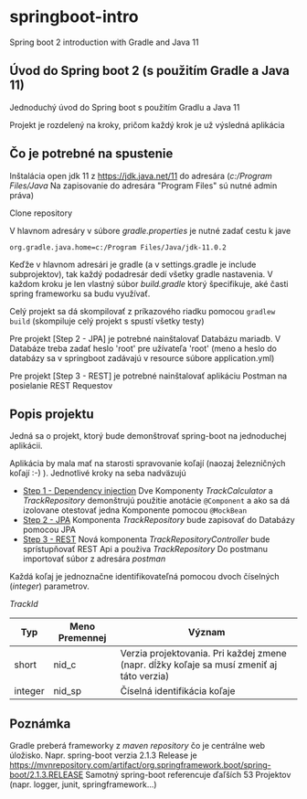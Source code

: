 # springboot-intro
Spring boot 2 introduction with Gradle and Java 11

## Úvod do Spring boot 2 (s použitím Gradle a Java 11)
Jednoduchý úvod do Spring boot s použitím Gradlu a Java 11

Projekt je rozdelený na kroky, pričom každý krok je už výsledná aplikácia

## Čo je potrebné na spustenie
Inštalácia open jdk 11 z https://jdk.java.net/11 do adresára (_c:/Program Files/Java_  Na zapisovanie do adresára "Program Files" sú nutné admin práva)

Clone repository

V hlavnom adresáry v súbore _gradle.properties_ je nutné zadať cestu k jave
```
org.gradle.java.home=c:/Program Files/Java/jdk-11.0.2
```

Keďže v hlavnom adresári je gradle (a v settings.gradle je include subprojektov), tak každý podadresár dedí všetky gradle nastavenia. V každom kroku je len vlastný súbor _build.gradle_ ktorý špecifikuje, aké časti spring frameworku sa budu využívať.

Celý projekt sa dá skompilovať z príkazového riadku pomocou ```gradlew build``` (skompiluje celý projekt s spustí všetky testy)

Pre projekt [Step 2 - JPA] je potrebné nainštalovať Databázu mariadb. V Databáze treba zadať heslo 'root' pre užívateľa  'root' (meno a heslo do databázy sa v springboot zadávajú v resource súbore application.yml)

Pre projekt [Step 3 - REST] je potrebné nainštalovať aplikáciu Postman na posielanie REST Requestov

## Popis projektu
Jedná sa o projekt, ktorý bude demonštrovať spring-boot na jednoduchej aplikácii.

Aplikácia by mala mať na starosti spravovanie koľají (naozaj železničných koľají :-) ).
Jednotlivé kroky na seba nadväzujú

* [Step 1 - Dependency injection](https://github.com/PeterJakubik/springboot-intro/tree/master/Step%201%20-%20Dependency%20injection) Dve Komponenty _TrackCalculator_ a _TrackRepository_ demonštrujú použitie anotácie ```@Component``` a ako sa dá izolovane otestovať jedna Komponente pomocou ```@MockBean```
* [Step 2 - JPA](https://github.com/PeterJakubik/springboot-intro/tree/master/Step%202%20-%20JPA) Komponenta _TrackRepository_ bude zapisovať do Databázy pomocou JPA
* [Step 3 - REST](https://github.com/PeterJakubik/springboot-intro/tree/master/Step%203%20-%20REST) Nová komponenta _TrackRepositoryController_ bude sprístupňovať REST Api a použiva _TrackRepository_ Do postmanu importovať súbor z adresára _postman_


Každá koľaj je jednoznačne identifikovateľná pomocou dvoch číselných (_integer_) parametrov.

_TrackId_

| Typ      | Meno Premennej | Význam |
|----------|----------------|--------|
| short    | nid_c          | Verzia projektovania. Pri každej zmene (napr. dĺžky koľaje sa musí zmeniť aj táto verzia) |
| integer  | nid_sp         | Číselná identifikácia koľaje |


## Poznámka
Gradle preberá frameworky z *maven repository* čo je centrálne web úložisko. Napr. spring-boot verzia 2.1.3 Release je https://mvnrepository.com/artifact/org.springframework.boot/spring-boot/2.1.3.RELEASE 
Samotný spring-boot referencuje ďaľších 53 Projektov (napr. logger, junit, springframework...)

